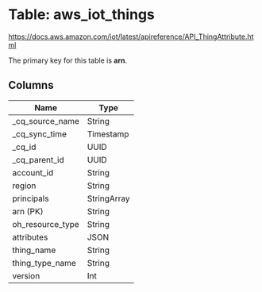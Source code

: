 # Table: aws_iot_things

https://docs.aws.amazon.com/iot/latest/apireference/API_ThingAttribute.html

The primary key for this table is **arn**.



## Columns
| Name          | Type          |
| ------------- | ------------- |
|_cq_source_name|String|
|_cq_sync_time|Timestamp|
|_cq_id|UUID|
|_cq_parent_id|UUID|
|account_id|String|
|region|String|
|principals|StringArray|
|arn (PK)|String|
|oh_resource_type|String|
|attributes|JSON|
|thing_name|String|
|thing_type_name|String|
|version|Int|